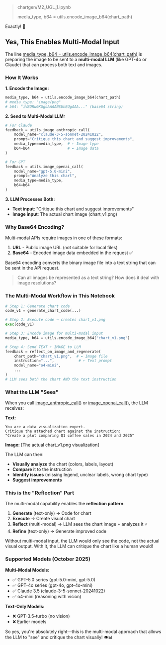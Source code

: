 

> chartgen/M2_UGL_1.ipynb
>
> media_type, b64 = utils.encode_image_b64(chart_path)



Exactly! 🎯

## Yes, This Enables Multi-Modal Input

The line [media_type, b64 = utils.encode_image_b64(chart_path)](cci:1://file:///Users/pleiadian53/work/agentic-ai-public/reflection/M2_UGL_1/utils.py:71:0-77:26) is preparing the image to be sent to a **multi-modal LLM** (like GPT-4o or Claude) that can process both text and images.

### How It Works

**1. Encode the Image:**
```python
media_type, b64 = utils.encode_image_b64(chart_path)
# media_type: "image/png"
# b64: "iVBORw0KGgoAAAANSUhEUgAAA..." (base64 string)
```

**2. Send to Multi-Modal LLM:**
```python
# For Claude
feedback = utils.image_anthropic_call(
    model_name="claude-3-5-sonnet-20241022",
    prompt="Critique this chart and suggest improvements",
    media_type=media_type,  # ← Image type
    b64=b64                 # ← Image data
)

# For GPT
feedback = utils.image_openai_call(
    model_name="gpt-5.0-mini",
    prompt="Analyze this chart",
    media_type=media_type,
    b64=b64
)
```

**3. LLM Processes Both:**
- **Text input**: "Critique this chart and suggest improvements"
- **Image input**: The actual chart image (chart_v1.png)

### Why Base64 Encoding?

Multi-modal APIs require images in one of these formats:
1. **URL** - Public image URL (not suitable for local files)
2. **Base64** - Encoded image data embedded in the request ✅

Base64 encoding converts the binary image file into a text string that can be sent in the API request.



> Can all images be represented as a text string? How does it deal with image resolutions? 



### The Multi-Modal Workflow in This Notebook

```python
# Step 1: Generate chart code
code_v1 = generate_chart_code(...)

# Step 2: Execute code → creates chart_v1.png
exec(code_v1)

# Step 3: Encode image for multi-modal input
media_type, b64 = utils.encode_image_b64("chart_v1.png")

# Step 4: Send TEXT + IMAGE to LLM
feedback = reflect_on_image_and_regenerate(
    chart_path="chart_v1.png",  # ← Image file
    instruction="...",           # ← Text prompt
    model_name="o4-mini",
    ...
)
# LLM sees both the chart AND the text instruction
```

### What the LLM "Sees"

When you call [image_anthropic_call()](cci:1://file:///Users/pleiadian53/work/agentic-ai-public/reflection/M2_UGL_1/utils.py:169:0-196:33) or [image_openai_call()](cci:1://file:///Users/pleiadian53/work/agentic-ai-public/reflection/M2_UGL_1/utils.py:199:0-214:18), the LLM receives:

**Text:**
```
You are a data visualization expert.
Critique the attached chart against the instruction:
"Create a plot comparing Q1 coffee sales in 2024 and 2025"
```

**Image:**
[The actual chart_v1.png visualization]

The LLM can then:
- **Visually analyze** the chart (colors, labels, layout)
- **Compare** it to the instruction
- **Identify issues** (missing legend, unclear labels, wrong chart type)
- **Suggest improvements**

### This is the "Reflection" Part

The multi-modal capability enables the **reflection pattern**:

1. **Generate** (text-only) → Code for chart
2. **Execute** → Create visual chart
3. **Reflect** (multi-modal) → LLM sees the chart image + analyzes it ⭐
4. **Refine** (text-only) → Generate improved code

Without multi-modal input, the LLM would only see the code, not the actual visual output. With it, the LLM can critique the chart like a human would!

### Supported Models (October 2025)

**Multi-Modal Models:**
- ✅ GPT-5.0 series (gpt-5.0-mini, gpt-5.0)
- ✅ GPT-4o series (gpt-4o, gpt-4o-mini)
- ✅ Claude 3.5 (claude-3-5-sonnet-20241022)
- ✅ o4-mini (reasoning with vision)

**Text-Only Models:**
- ❌ GPT-3.5-turbo (no vision)
- ❌ Earlier models

So yes, you're absolutely right—this is the multi-modal approach that allows the LLM to "see" and critique the chart visually! 👁️📊